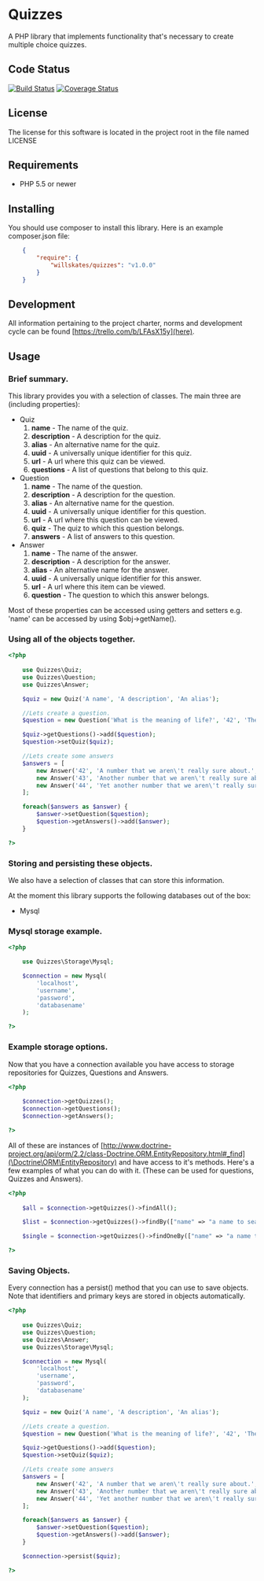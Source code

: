 # Quizzes

A PHP library that implements functionality that's necessary to create multiple choice quizzes.

## Code Status

[![Build Status](https://secure.travis-ci.org/WillSkates/Quizzes.png?branch=master)](http://travis-ci.org/WillSkates/Quizzes)
[![Coverage Status](https://coveralls.io/repos/WillSkates/Quizzes/badge.svg?branch=master&service=github)](https://coveralls.io/github/WillSkates/Quizzes?branch=master)

## License

The license for this software is located in the project root in the file named LICENSE

## Requirements
- PHP 5.5 or newer

## Installing

You should use composer to install this library. 
Here is an example composer.json file:

```JSON
	{
	    "require": {
	        "willskates/quizzes": "v1.0.0"
	    }
	}
```

## Development

All information pertaining to the project charter, norms and development cycle can be found [https://trello.com/b/LFAsX15y](here).

## Usage

### Brief summary.

This library provides you with a selection of classes. The main three are (including properties):

- Quiz
	1. **name** - The name of the quiz.
	2. **description** - A description for the quiz.
	3. **alias** - An alternative name for the quiz.
	4. **uuid** - A universally unique identifier for this quiz.
	5. **url** - A url where this quiz can be viewed.
	6. **questions** - A list of questions that belong to this quiz.
- Question
	1. **name** - The name of the question.
	2. **description** - A description for the question.
	3. **alias** - An alternative name for the question.
	4. **uuid** - A universally unique identifier for this question.
	5. **url** - A url where this question can be viewed.
	6. **quiz** - The quiz to which this question belongs.
	7. **answers** - A list of answers to this question.
- Answer
	1. **name** - The name of the answer.
	2. **description** - A description for the answer.
	3. **alias** - An alternative name for the answer.
	4. **uuid** - A universally unique identifier for this answer.
	5. **url** - A url where this item can be viewed.
	6. **question** - The question to which this answer belongs.

Most of these properties can be accessed using getters and setters e.g. 'name' can be accessed by using $obj->getName().

### Using all of the objects together.

```php
<?php
	
	use Quizzes\Quiz;
	use Quizzes\Question;
	use Quizzes\Answer;

	$quiz = new Quiz('A name', 'A description', 'An alias');

	//Lets create a question.
	$question = new Question('What is the meaning of life?', '42', 'The ultimate question');

	$quiz->getQuestions()->add($question);
	$question->setQuiz($quiz);

	//Lets create some answers
	$answers = [
		new Answer('42', 'A number that we aren\'t really sure about.', ''),
		new Answer('43', 'Another number that we aren\'t really sure about.', ''),
		new Answer('44', 'Yet another number that we aren\'t really sure about.', '')
	];

	foreach($answers as $answer) {
		$answer->setQuestion($question);
		$question->getAnswers()->add($answer);
	}

?>
```

### Storing and persisting these objects.

We also have a selection of classes that can store this information.

At the moment this library supports the following databases out of the box:
- Mysql

### Mysql storage example.

```php
<?php

	use Quizzes\Storage\Mysql;

	$connection = new Mysql(
		'localhost',
		'username',
		'password',
		'databasename'
	);

?>
```

### Example storage options.

Now that you have a connection available you have access to storage repositories for Quizzes, Questions and Answers.

```php
<?php
	
	$connection->getQuizzes();
	$connection->getQuestions();
	$connection->getAnswers();

?>
```

All of these are instances of [http://www.doctrine-project.org/api/orm/2.2/class-Doctrine.ORM.EntityRepository.html#_find](\Doctrine\ORM\EntityRepository) and have access to it's methods. Here's a few examples of what you can do with it. (These can be used for questions, Quizzes and Answers).

```php
<?php
	
	$all = $connection->getQuizzes()->findAll();

	$list = $connection->getQuizzes()->findBy(["name" => "a name to search for"]);

	$single = $connection->getQuizzes()->findOneBy(["name" => "a name to search for"]);

?>
```

### Saving Objects.

Every connection has a persist() method that you can use to save objects. Note that identifiers and primary keys are stored in objects automatically.

```php
<?php
	
	use Quizzes\Quiz;
	use Quizzes\Question;
	use Quizzes\Answer;
	use Quizzes\Storage\Mysql;

	$connection = new Mysql(
		'localhost',
		'username',
		'password',
		'databasename'
	);

	$quiz = new Quiz('A name', 'A description', 'An alias');

	//Lets create a question.
	$question = new Question('What is the meaning of life?', '42', 'The ultimate question');

	$quiz->getQuestions()->add($question);
	$question->setQuiz($quiz);

	//Lets create some answers
	$answers = [
		new Answer('42', 'A number that we aren\'t really sure about.', ''),
		new Answer('43', 'Another number that we aren\'t really sure about.', ''),
		new Answer('44', 'Yet another number that we aren\'t really sure about.', '')
	];

	foreach($answers as $answer) {
		$answer->setQuestion($question);
		$question->getAnswers()->add($answer);
	}

	$connection->persist($quiz);

?>
```
